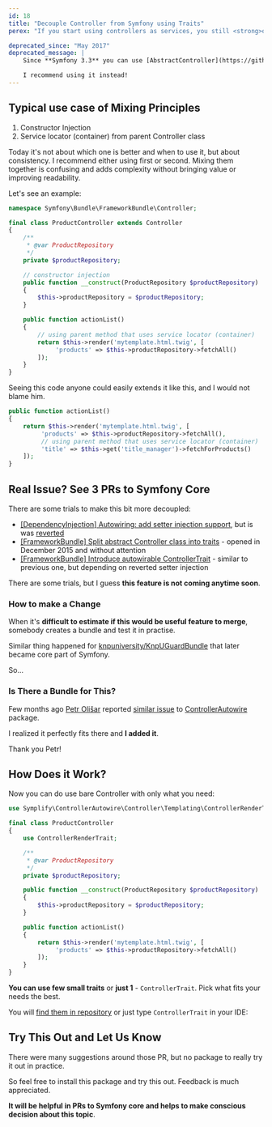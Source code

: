 ```yaml
---
id: 18
title: "Decouple Controller from Symfony using Traits"
perex: "If you start using controllers as services, you still <strong>often need helpers methods of Controller from FrameworkBundle</strong>. So your code still depends on service locator and decoupling is not really happening.<br><br>Today I will show you <strong>how to remove the dependency on Controller and keep those fancy methods at the same time</strong>."

deprecated_since: "May 2017"
deprecated_message: |
    Since **Symfony 3.3** you can use [AbstractController](https://github.com/symfony/symfony/pull/22157). It does pretty much the same thing - **in even cleaner way** - and it has native support in Symfony.

    I recommend using it instead!
---
```


## Typical use case of Mixing Principles

1. Constructor Injection
2. Service locator (container) from parent Controller class

Today it's not about which one is better and when to use it, but about consistency. I recommend either using first or second. Mixing them together is confusing and adds complexity without bringing value or improving readability.

Let's see an example:

```php
namespace Symfony\Bundle\FrameworkBundle\Controller;

final class ProductController extends Controller
{
    /**
     * @var ProductRepository
     */
    private $productRepository;

    // constructor injection
    public function __construct(ProductRepository $productRepository)
    {
        $this->productRepository = $productRepository;
    }

    public function actionList()
    {
        // using parent method that uses service locator (container)
        return $this->render('mytemplate.html.twig', [
             'products' => $this->productRepository->fetchAll()
        ]);
    }
}
```

Seeing this code anyone could easily extends it like this, and I would not blame him.

```php
public function actionList()
{
    return $this->render('mytemplate.html.twig', [
         'products' => $this->productRepository->fetchAll(),
         // using parent method that uses service locator (container)
         'title' => $this->get('title_manager')->fetchForProducts()
    ]);
}
```


## Real Issue? See 3 PRs to Symfony Core

There are some trials to make this bit more decoupled:

- [[DependencyInjection] Autowiring: add setter injection support](https://github.com/symfony/symfony/pull/17608), but is was [reverted](https://github.com/symfony/symfony/pull/20384)
- [[FrameworkBundle] Split abstract Controller class into traits](https://github.com/symfony/symfony/pull/16863) - opened in December 2015 and without attention
- [[FrameworkBundle] Introduce autowirable ControllerTrait](https://github.com/symfony/symfony/pull/18193) - similar to previous one, but depending on reverted setter injection

There are some trials, but I guess **this feature is not coming anytime soon**.


### How to make a Change

When it's **difficult to estimate if this would be useful feature to merge**, somebody creates a bundle and test it in practise.

Similar thing happened for [knpuniversity/KnpUGuardBundle](https://github.com/knpuniversity/KnpUGuardBundle) that later became core part of Symfony.

So...

### Is There a Bundle for This?

Few months ago [Petr Olišar](https://twitter.com/PetrOlisar) reported [similar issue](https://github.com/symplify/symplify/issues/14) to [ControllerAutowire](https://github.com/Symplify/ControllerAutowire) package.

I realized it perfectly fits there and **I added it**.

Thank you Petr!

## How Does it Work?

Now you can do use bare Controller with only what you need:

```php
use Symplify\ControllerAutowire\Controller\Templating\ControllerRenderTrait;

final class ProductController
{
    use ControllerRenderTrait;

    /**
     * @var ProductRepository
     */
    private $productRepository;

    public function __construct(ProductRepository $productRepository)
    {
        $this->productRepository = $productRepository;
    }

    public function actionList()
    {
        return $this->render('mytemplate.html.twig', [
             'products' => $this->productRepository->fetchAll()
        ]);
    }
}
```

**You can use few small traits** or **just 1** - `ControllerTrait`. Pick what fits your needs the best.

You will [find them in repository](https://github.com/Symplify/ControllerAutowire/tree/master/src/Controller) or just type `ControllerTrait` in your IDE:

## Try This Out and Let Us Know

There were many suggestions around those PR, but no package to really try it out in  practice.

So feel free to install this package and try this out. Feedback is much appreciated.

**It will be helpful in PRs to Symfony core and helps to make conscious decision about this topic**.
